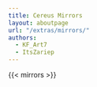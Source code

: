 ```yaml
---
title: Cereus Mirrors
layout: aboutpage
url: "/extras/mirrors/"
authors:
  - KF_Art7
  - ItsZariep
---
```




{{< mirrors >}}